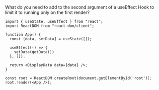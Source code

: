 What do you need to add to the second argument of a useEffect Hook to limit it to running only on the first render?

    import { useState, useEffect } from "react";
    import ReactDOM from "react-dom/client";
    
    function App() {
      const [data, setData] = useState([]);
    
      useEffect(() => {
        setData(getData())
      }, []);
    
      return <DisplayData data={data} />;
    }
    
    const root = ReactDOM.createRoot(document.getElementById('root'));
    root.render(<App />);
